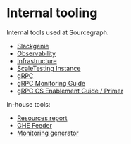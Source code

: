# Internal tooling

Internal tools used at Sourcegraph.

- [Slackgenie](./slackgenie.md)
- [Observability](observability/index.md)
- [Infrastructure](infrastructure/index.md)
- [ScaleTesting Instance](./scaletesting.md)
- [gRPC](./grpc_faq.md)
- [gRPC Monitoring Guide](./grpc.md)
- [gRPC CS Enablement Guide / Primer](./grpc_cs_enablement.md)

In-house tools:

- [Resources report](./resources_report.md)
- [GHE Feeder](./ghe_feeder.md)
- [Monitoring generator](https://docs.sourcegraph.com/dev/background-information/observability/monitoring-generator)
